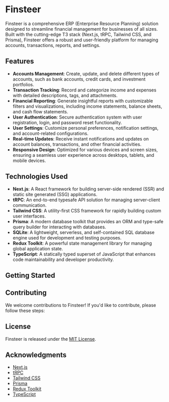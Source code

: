 # Finsteer

Finsteer is a comprehensive ERP (Enterprise Resource Planning) solution designed to streamline financial management for businesses of all sizes. Built with the cutting-edge T3 stack (Next.js, tRPC, Tailwind CSS, and Prisma), Finsteer offers a robust and user-friendly platform for managing accounts, transactions, reports, and settings.

## Features

- **Accounts Management**: Create, update, and delete different types of accounts, such as bank accounts, credit cards, and investment portfolios.
- **Transaction Tracking**: Record and categorize income and expenses with detailed descriptions, tags, and attachments.
- **Financial Reporting**: Generate insightful reports with customizable filters and visualizations, including income statements, balance sheets, and cash flow statements.
- **User Authentication**: Secure authentication system with user registration, login, and password reset functionality.
- **User Settings**: Customize personal preferences, notification settings, and account-related configurations.
- **Real-time Updates**: Receive instant notifications and updates on account balances, transactions, and other financial activities.
- **Responsive Design**: Optimized for various devices and screen sizes, ensuring a seamless user experience across desktops, tablets, and mobile devices.

## Technologies Used

- **Next.js**: A React framework for building server-side rendered (SSR) and static site generated (SSG) applications.
- **tRPC**: An end-to-end typesafe API solution for managing server-client communication.
- **Tailwind CSS**: A utility-first CSS framework for rapidly building custom user interfaces.
- **Prisma**: A modern database toolkit that provides an ORM and type-safe query builder for interacting with databases.
- **SQLite**: A lightweight, serverless, and self-contained SQL database engine used for development and testing purposes.
- **Redux Toolkit**: A powerful state management library for managing global application state.
- **TypeScript**: A statically typed superset of JavaScript that enhances code maintainability and developer productivity.

## Getting Started


## Contributing

We welcome contributions to Finsteer! If you'd like to contribute, please follow these steps:


## License

Finsteer is released under the [MIT License](https://opensource.org/licenses/MIT).

## Acknowledgments

- [Next.js](https://nextjs.org/)
- [tRPC](https://trpc.io/)
- [Tailwind CSS](https://tailwindcss.com/)
- [Prisma](https://www.prisma.io/)
- [Redux Toolkit](https://redux-toolkit.js.org/)
- [TypeScript](https://www.typescriptlang.org/)